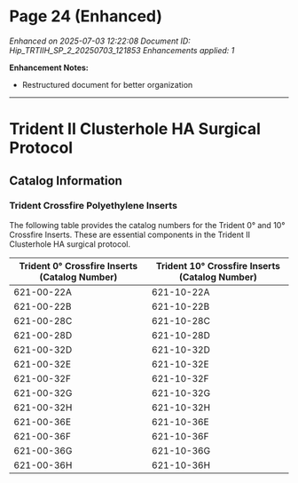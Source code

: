 # Page 24 (Enhanced)

*Enhanced on 2025-07-03 12:22:08*
*Document ID: Hip_TRTIIH_SP_2_20250703_121853*
*Enhancements applied: 1*

**Enhancement Notes:**
- Restructured document for better organization

---

# Trident II Clusterhole HA Surgical Protocol

## Catalog Information

### Trident Crossfire Polyethylene Inserts

The following table provides the catalog numbers for the Trident 0° and 10° Crossfire Inserts. These are essential components in the Trident II Clusterhole HA surgical protocol.

| Trident 0° Crossfire Inserts (Catalog Number) | Trident 10° Crossfire Inserts (Catalog Number) |
| --------------------------------------------- | ---------------------------------------------- |
| 621-00-22A                                   | 621-10-22A                                      |
| 621-00-22B                                   | 621-10-22B                                      |
| 621-00-28C                                   | 621-10-28C                                      |
| 621-00-28D                                   | 621-10-28D                                      |
| 621-00-32D                                   | 621-10-32D                                      |
| 621-00-32E                                   | 621-10-32E                                      |
| 621-00-32F                                   | 621-10-32F                                      |
| 621-00-32G                                   | 621-10-32G                                      |
| 621-00-32H                                   | 621-10-32H                                      |
| 621-00-36E                                   | 621-10-36E                                      |
| 621-00-36F                                   | 621-10-36F                                      |
| 621-00-36G                                   | 621-10-36G                                      |
| 621-00-36H                                   | 621-10-36H                                      |
